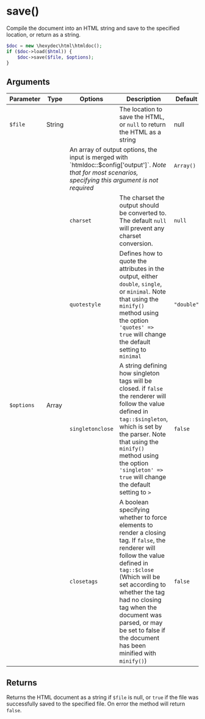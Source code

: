 # save()

Compile the document into an HTML string and save to the specified location, or return as a string.

```php
$doc = new \hexydec\html\htmldoc();
if ($doc->load($html)) {
	$doc->save($file, $options);
}
```

## Arguments

<table>
	<thead>
		<th>Parameter</th>
		<th>Type</th>
		<th>Options</th>
		<th>Description</th>
		<th>Default</th>
	</thead>
	<tbody>
		<tr>
			<td><code>$file</code></td>
			<td>String</td>
			<td></td>
			<td>The location to save the HTML, or <code>null</code> to return the HTML as a string</td>
			<td>null</td>
		</tr>
		<tr>
			<td rowspan="5"><code>$options</code></td>
			<td rowspan="5">Array</td>
			<td colspan="2">An array of output options, the input is merged with `htmldoc::$config['output']`. <em>Note that for most scenarios, specifying this argument is not required</em></td>
			<td><code>Array()</code</td>
		</tr>
		<tr>
			<td><code>charset</code></td>
			<td>The charset the output should be converted to. The default <code>null</code> will prevent any charset conversion.</td>
			<td><code>null</code></td>
		</tr>
		<tr>
			<td><code>quotestyle</code></td>
			<td>Defines how to quote the attributes in the output, either <code>double</code>, <code>single</code>, or <code>minimal</code>. Note that using the <code>minify()</code> method using the option <code>'quotes' => true</code> will change the default setting to <code>minimal</code></td>
			<td><code>&quot;double&quot;</code></td>
		</tr>
		<tr>
			<td><code>singletonclose</code></td>
			<td>A string defining how singleton tags will be closed. if <code>false</code> the renderer will follow the value defined in <code>tag::$singleton</code>, which is set by the parser. Note that using the <code>minify()</code> method using the option <code>'singleton' => true</code> will change the default setting to <code>&gt;</code></td>
			<td><code>false</code></td>
		</tr>
		<tr>
			<td><code>closetags</code></td>
			<td>A boolean specifying whether to force elements to render a closing tag. If <code>false</code>, the renderer will follow the value defined in <code>tag::$close</code> (Which will be set according to whether the tag had no closing tag when the document was parsed, or may be set to false if the document has been minified with <code>minify()</code>)</td>
			<td><code>false</code></td>
		</tr>
	</tbody>
</table>

## Returns

Returns the HTML document as a string if `$file` is null, or `true` if the file was successfully saved to the specified file. On error the method will return `false`.
